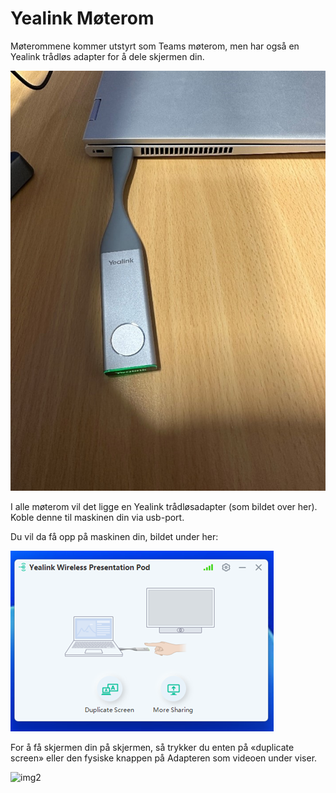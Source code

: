 # Yealink Møterom
Møterommene kommer utstyrt som Teams møterom, men har også en Yealink trådløs adapter for å dele skjermen din.

![img](img\ylink1.jpg)

I alle møterom vil det ligge en Yealink trådløsadapter (som bildet over her). Koble denne til maskinen din via usb-port.

Du vil da få opp på maskinen din, bildet under her:

![img2](img\ylink2.png)

For å få skjermen din på skjermen, så trykker du enten på «duplicate screen» eller den fysiske knappen på Adapteren som videoen under viser.

![img2](img\ylink3.gif)